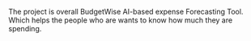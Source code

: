 The project is overall BudgetWise AI-based expense Forecasting Tool.
Which helps the people who are wants to know how much they are spending.
